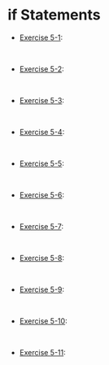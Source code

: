 # if Statements

- [Exercise 5-1](exercise_05_01.py):

</br>

- [Exercise 5-2](exercise_05_02.py):

</br>

- [Exercise 5-3](exercise_05_03.py):

</br>

- [Exercise 5-4](exercise_05_04.py):

</br>

- [Exercise 5-5](exercise_05_05.py):

</br>

- [Exercise 5-6](exercise_05_06.py):

</br>

- [Exercise 5-7](exercise_05_07.py):

</br>

- [Exercise 5-8](exercise_05_08.py):

</br>

- [Exercise 5-9](exercise_05_09.py):

</br>

- [Exercise 5-10](exercise_05_10.py):

</br>

- [Exercise 5-11](exercise_05_11.py):

</br>
